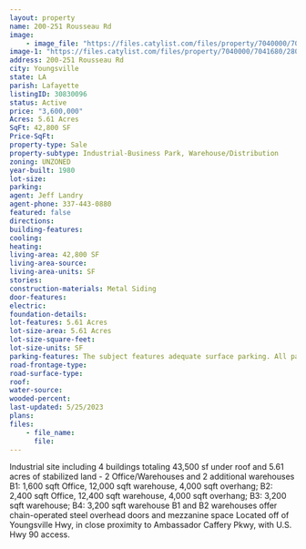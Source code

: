```yaml
---
layout: property
name: 200-251 Rousseau Rd
image:
    - image_file: "https://files.catylist.com/files/property/7040000/7041680/28030620_251Rousseau_3a.jpg"
image-1: "https://files.catylist.com/files/property/7040000/7041680/28030623_251Rousseau_7.jpg"
address: 200-251 Rousseau Rd
city: Youngsville
state: LA
parish: Lafayette
listingID: 30830096
status: Active
price: "3,600,000"
Acres: 5.61 Acres
SqFt: 42,800 SF
Price-SqFt:
property-type: Sale
property-subtype: Industrial-Business Park, Warehouse/Distribution
zoning: UNZONED
year-built: 1980
lot-size:
parking:
agent: Jeff Landry
agent-phone: 337-443-0880
featured: false
directions:
building-features:
cooling:
heating:
living-area: 42,800 SF
living-area-source:
living-area-units: SF
stories:
construction-materials: Metal Siding
door-features:
electric:
foundation-details:
lot-features: 5.61 Acres
lot-size-area: 5.61 Acres
lot-size-square-feet:
lot-size-units: SF
parking-features: The subject features adequate surface parking. All parking spaces and vehicle drives are paved concrete and crushed limestone and considered to be in average condition. The number of parking spaces is commensurate with other properties in this area.
road-frontage-type:
road-surface-type:
roof:
water-source:
wooded-percent:
last-updated: 5/25/2023
plans:
files:
    - file_name:
      file:
---
```

Industrial site including 4 buildings totaling 43,500 sf under roof and 5.61 acres of stabilized land - 2 Office/Warehouses and 2 additional warehouses B1: 1,600 sqft Office, 12,000 sqft warehouse, 4,000 sqft overhang; B2: 2,400 sqft Office, 12,400 sqft warehouse, 4,000 sqft overhang; B3: 3,200 sqft warehouse; B4: 3,200 sqft warehouse B1 and B2 warehouses offer chain-operated steel overhead doors and mezzanine space Located off of Youngsville Hwy, in close proximity to Ambassador Caffery Pkwy, with U.S. Hwy 90 access.
